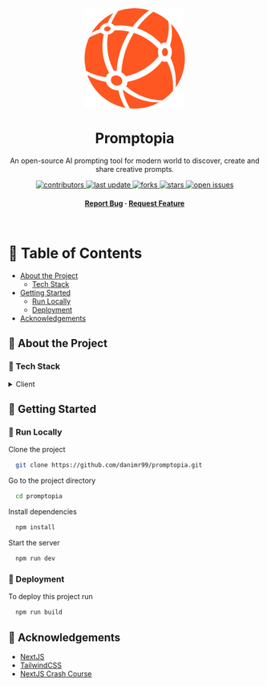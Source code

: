 <div align="center">

  <img src="https://github.com/danimr99/promptopia/blob/main/public/assets/images/logo.svg" alt="logo" width="200" height="auto" />
  <h1>Promptopia</h1>
  
  <p>
    An open-source AI prompting tool for modern world to discover, create and share creative prompts. 
  </p>
  
  
<!-- Badges -->
<p>
  <a href="https://github.com/danimr99/promptopia/graphs/contributors">
    <img src="https://img.shields.io/github/contributors/danimr99/promptopia" alt="contributors" />
  </a>
  <a href="">
    <img src="https://img.shields.io/github/last-commit/danimr99/promptopia" alt="last update" />
  </a>
  <a href="https://github.com/danimr99/promptopia/network/members">
    <img src="https://img.shields.io/github/forks/danimr99/promptopia" alt="forks" />
  </a>
  <a href="https://github.com/danimr99/promptopia/stargazers">
    <img src="https://img.shields.io/github/stars/danimr99/promptopia" alt="stars" />
  </a>
  <a href="https://github.com/danimr99/promptopia/issues/">
    <img src="https://img.shields.io/github/issues/danimr99/promptopia" alt="open issues" />
  </a>
</p>
   
<h4>
    <!-- <a href="DEMO_URL">View Demo</a> 
  <span> · </span> -->
    <a href="https://github.com/danimr99/promptopia/issues/">Report Bug</a>
  <span> · </span>
    <a href="https://github.com/danimr99/promptopia/issues/">Request Feature</a>
  </h4>
</div>

<br />

<!-- Table of Contents -->
# :notebook_with_decorative_cover: Table of Contents

- [About the Project](#star2-about-the-project)
  <!-- * [Screenshots](#camera-screenshots) -->
  * [Tech Stack](#space_invader-tech-stack)
- [Getting Started](#toolbox-getting-started)
  * [Run Locally](#running-run-locally)
  * [Deployment](#triangular_flag_on_post-deployment)
- [Acknowledgements](#gem-acknowledgements)

  

<!-- About the Project -->
## :star2: About the Project


<!-- Screenshots -->
<!-- 
### :camera: Screenshots

<div align="center"> 
  <img src="https://placehold.co/600x400?text=Your+Screenshot+here" alt="screenshot" />
</div>
-->


<!-- TechStack -->
### :space_invader: Tech Stack

<details>
  <summary>Client</summary>
  <ul>
    <li><a href="https://reactjs.org/">NextJS 13</a></li>
    <li><a href="https://tailwindcss.com/">TailwindCSS</a></li>
  </ul>
</details>


<!-- Getting Started -->
## 	:toolbox: Getting Started


<!-- Run Locally -->
### :running: Run Locally

Clone the project

```bash
  git clone https://github.com/danimr99/promptopia.git
```

Go to the project directory

```bash
  cd promptopia
```

Install dependencies

```bash
  npm install
```

Start the server

```bash
  npm run dev
```


<!-- Deployment -->
### :triangular_flag_on_post: Deployment

To deploy this project run

```bash
  npm run build
```


<!-- Acknowledgments -->
## :gem: Acknowledgements

 - [NextJS](https://nextjs.org/)
 - [TailwindCSS](https://tailwindcss.com/)
 - [NextJS Crash Course](https://www.youtube.com/watch?v=wm5gMKuwSYk)
 